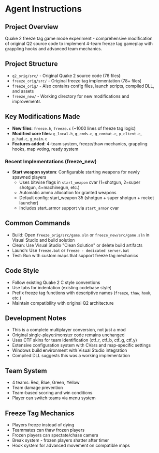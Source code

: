 # Agent Instructions

## Project Overview
Quake 2 freeze tag game mode experiment - comprehensive modification of original Q2 source code to implement 4-team freeze tag gameplay with grappling hooks and advanced team mechanics.

## Project Structure
- `q2_orig/src/` - Original Quake 2 source code (76 files)
- `freeze_orig/src/` - Original freeze tag implementation (78+ files)
- `freeze_orig/` - Also contains config files, launch scripts, compiled DLL, and assets
- `freeze_new/` - Working directory for new modifications and improvements

## Key Modifications Made
- **New files**: `freeze.h`, `freeze.c` (~1000 lines of freeze tag logic)
- **Modified core files**: `g_local.h`, `g_cmds.c`, `g_combat.c`, `p_client.c`, `p_hud.c`, `g_main.c`
- **Features added**: 4-team system, freeze/thaw mechanics, grappling hooks, map voting, ready system

### Recent Implementations (freeze_new)
- **Start weapon system**: Configurable starting weapons for newly spawned players
  - Uses bitwise flags in `start_weapon` cvar (1=shotgun, 2=super shotgun, 4=machinegun, etc.)
  - Automatic ammo allocation for granted weapons
  - Default config: start_weapon 35 (shotgun + super shotgun + rocket launcher)
  - Includes start_armor support via `start_armor` cvar

## Common Commands
- Build: Open `freeze_orig/src/game.sln` or `freeze_new/src/game.sln` in Visual Studio and build solution
- Clean: Use Visual Studio "Clean Solution" or delete build artifacts
- Launch: Use `freeze.bat` or `freeze - dedicated server.bat`
- Test: Run with custom maps that support freeze tag mechanics

## Code Style
- Follow existing Quake 2 C style conventions
- Use tabs for indentation (existing codebase style)
- Prefix freeze tag functions with descriptive names (`freeze`, `thaw`, `hook`, etc.)
- Maintain compatibility with original Q2 architecture

## Development Notes
- This is a complete multiplayer conversion, not just a mod
- Original single-player/monster code remains unchanged
- Uses CTF skins for team identification (ctf_r, ctf_b, ctf_g, ctf_y)
- Extensive configuration system with CVars and map-specific settings
- Windows build environment with Visual Studio integration
- Compiled DLL suggests this was a working implementation

## Team System
- 4 teams: Red, Blue, Green, Yellow
- Team damage prevention
- Team-based scoring and win conditions
- Player can switch teams via menu system

## Freeze Tag Mechanics
- Players freeze instead of dying
- Teammates can thaw frozen players
- Frozen players can spectate/chase camera
- Break system - frozen players shatter after timer
- Hook system for advanced movement on compatible maps
